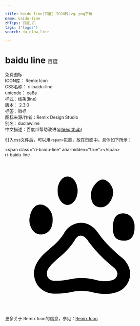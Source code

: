```yaml
---

title: baidu line(百度) ICON转svg、png下载
name: baidu-line
zhTips: 百度,爪
tags: ["logos"]
search: du,claw,line

---
```


# baidu line  <small style="font-size: 60%;font-weight: 100">百度</small>


<div class="detail-page">
<p>
<span><span class="badge-success badge">免费图标</span> </span>
<br/>
<span>
ICON库：
<span class="badge-secondary badge">Remix Icon</span> 
</span>
<br/>
<span>
CSS名称：
<span class="badge-secondary badge">ri-baidu-line</span> 
</span>
<br/>
<span>
unicode：
<span class="badge-secondary badge">ea8a</span> 
<copy-btn content='ea8a' btn-title=""></copy-btn>
<copy-btn :content='String.fromCodePoint(parseInt("ea8a", 16))' btn-title="复制U"></copy-btn>
</span><br/><span>样式：<span class="badge-light badge">线条(line)</span></span>
<br/>
<span>
版本：
<span class="badge-secondary badge">2.3.0</span> 
</span><br/><span>标签：<span class="badge-light badge"><router-link to="/tags/logos.html">徽标</router-link></span></span>
<br/>
<span>图标来源/作者：<span class="badge-light badge">Remix Design Studio</span></span> 
<br/>
<span>别名：<span class="badge-light badge">du</span><span class="badge-light badge">claw</span><span class="badge-light badge">line</span></span><br/><span class="zh-detail">中文描述：<span class="badge-primary badge">百度</span><span class="badge-primary badge">爪</span><span class="help-link"><span>帮助改进</span>(<a href="https://gitee.com/liuwave/icon-helper/edit/master/json/remix/logos/baidu-line.json" target="_blank" rel="noopener noreferrer">gitee</a><a href="https://github.com/liuwave/icon-helper/edit/master/json/remix/logos/baidu-line.json" target="_blank" rel="noopener noreferrer">github</a></span>)</span><br/>
</p>
</div>
<div class="alert alert-dark">
  <i class="ri-baidu-line ri-xs"></i>
  <i class="ri-baidu-line ri-sm"></i>
  <i class="ri-baidu-line ri-lg"></i>
  <i class="ri-baidu-line ri-2x"></i>
  <i class="ri-baidu-line ri-3x"></i>
  <i class="ri-baidu-line ri-5x"></i>
  <i class="ri-baidu-line ri-7x"></i>
</div>
<div>
  <p>引入css文件后，可以用<code>&lt;span&gt;</code>包裹，放在页面中。具体如下所示：    
  </p>
  <div class="alert alert-primary" style="font-size: 14px">
    &lt;span class="ri-baidu-line" aria-hidden="true"&gt;&lt;/span&gt;
    <copy-btn content='<span class="ri-baidu-line" aria-hidden="true"></span>'></copy-btn>
  </div>
  <div class="alert alert-secondary">
    <i class="ri-baidu-line"
    style="font-size: 24px"
    aria-hidden="true"></i> ri-baidu-line
    <copy-btn content="ri-baidu-line" btn-title="复制图标名称"></copy-btn>
  </div>
</div>
<div id="svg" class="svg-wrap">
<svg xmlns="http://www.w3.org/2000/svg" viewBox="0 0 24 24">
    <g>
        <path fill="none" d="M0 0h24v24H0z"/>
        <path fill-rule="nonzero" d="M7.564 19.28a9.69 9.69 0 0 0 2.496-.217 8.8 8.8 0 0 1 2.98-.131c.547.067.985.165 1.288.257 1.078.275 2.61.223 3.005-.41.291-.468.253-.787-.026-1.199a1.886 1.886 0 0 0-.212-.26 25.006 25.006 0 0 1-.743-.618 25.618 25.618 0 0 1-1.753-1.66 16.151 16.151 0 0 1-1.577-1.893l-.036-.053c-.742-1.139-1.558-1.067-2.002-.317a9.604 9.604 0 0 1-.955 1.331c-.41.482-.83.89-1.305 1.297-.123.105-.503.42-.412.344-.004.003-.017.015.051-.071-.098.12-.95.877-1.2 1.162-.515.583-.723 1.08-.645 1.48.072.376.219.587.45.745a1.432 1.432 0 0 0 .48.206l.116.007zm7.098-7.276c1.376 1.97 3.732 3.793 3.732 3.793s2.063 1.748.637 4.038c-1.426 2.29-5.253 1.278-5.253 1.278s-1.52-.49-3.286-.098c-1.765.395-3.286.245-3.286.245S5 21.015 4.554 18.701c-.446-2.314 2.06-4.04 2.258-4.284.195-.247 1.512-1.073 2.452-2.658.94-1.586 3.583-2.54 5.398.245zm5.539-1.42c0 .458.19 2.393-1.553 2.432-1.742.038-1.816-1.178-1.816-2.05 0-.913.188-2.205 1.59-2.205 1.4 0 1.779 1.369 1.779 1.824zm-5.43-2.777c-1.18-.152-1.447-1.222-1.333-2.293.096-.875 1.143-2.219 1.981-2.026.837.19 1.6 1.3 1.446 2.254-.151.957-.911 2.218-2.094 2.065zM9.755 7.44c-.86 0-1.56-.993-1.56-2.22 0-1.227.699-2.22 1.56-2.22.863 0 1.56.993 1.56 2.22 0 1.227-.697 2.22-1.56 2.22zm-3.793 4.566c-1.695.365-2.326-1.597-2.14-2.515 0 0 .2-1.987 1.576-2.11 1.093-.095 1.898 1.101 1.981 1.785.051.444.283 2.475-1.417 2.84z"/>
    </g>
</svg>

</div>
<detail full-name='ri-baidu-line'></detail>
    
<div><p>更多关于  Remix Icon的信息，参见：<a target="_blank" href="https://iconhelper.cn/remix.html">Remix Icon</a>
</p></div>
